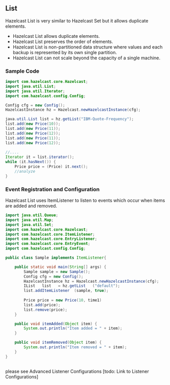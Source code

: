 

## List

Hazelcast List is very similar to Hazelcast Set but it allows duplicate elements.

* Hazelcast List allows duplicate elements.
* Hazelcast List preserves the order of elements.
* Hazelcast List is non-partitioned data structure where values and each backup is represented by its own single partition.
* Hazelcast List can not scale beyond the capacity of a single machine.

### Sample Code

```java
import com.hazelcast.core.Hazelcast;
import java.util.List;
import java.util.Iterator;
import com.hazelcast.config.Config;

Config cfg = new Config();
HazelcastInstance hz = Hazelcast.newHazelcastInstance(cfg);

java.util.List list = hz.getList("IBM-Quote-Frequency");
list.add(new Price(10));
list.add(new Price(11));
list.add(new Price(12));
list.add(new Price(11));
list.add(new Price(12));
        
//....
Iterator it = list.iterator();
while (it.hasNext()) { 
    Price price = (Price) it.next(); 
    //analyze
}
```

### Event Registration and Configuration

Hazelcast List uses ItemListener to listen to events which occur when items are added and removed.


```java
import java.util.Queue;
import java.util.Map; 
import java.util.Set; 
import com.hazelcast.core.Hazelcast;
import com.hazelcast.core.ItemListener;
import com.hazelcast.core.EntryListener;
import com.hazelcast.core.EntryEvent; 
import com.hazelcast.config.Config;

public class Sample implements ItemListener{

    public static void main(String[] args) { 
        Sample sample = new Sample();
        Config cfg = new Config();
        HazelcastInstance hz = Hazelcast.newHazelcastInstance(cfg);
        IList   list   = hz.getList   ("default");
        list.addItemListener  (sample, true); 
        
        Price price = new Price(10, time1)
        list.add(price);
        list.remove(price);
    } 

    public void itemAdded(Object item) {
        System.out.println("Item added = " + item);
    }

    public void itemRemoved(Object item) {
        System.out.println("Item removed = " + item);
    }     
}
       
```
please see Advanced Listener Configurations [todo: Link to Listener Configurations]
